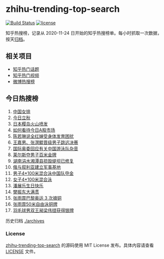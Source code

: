 # zhihu-trending-top-search

[![Build Status](https://github.com/justjavac/zhihu-trending-top-search/workflows/ci/badge.svg?branch=main)](https://github.com/justjavac/zhihu-trending-top-search/actions)
[![license](https://img.shields.io/github/license/justjavac/zhihu-trending-top-search)](https://github.com/justjavac/zhihu-trending-top-search/blob/main/LICENSE)

知乎热搜榜，记录从 2020-11-24 日开始的知乎热搜榜单。每小时抓取一次数据，按天[归档](./archives)。

## 相关项目

- [知乎热门话题](https://github.com/justjavac/zhihu-trending-hot-questions)
- [知乎热门视频](https://github.com/justjavac/zhihu-trending-hot-video)
- [微博热搜榜](https://github.com/justjavac/weibo-trending-hot-search)

## 今日热搜榜

<!-- BEGIN -->
<!-- 最后更新时间 Thu Aug 08 2024 06:08:16 GMT+0800 (China Standard Time) -->

1. [中国女排](https://www.zhihu.com/search?q=%E4%B8%AD%E5%9B%BD%E5%A5%B3%E6%8E%92)
1. [今日立秋](https://www.zhihu.com/search?q=%E4%BB%8A%E6%97%A5%E7%AB%8B%E7%A7%8B)
1. [日本樱岛火山喷发](https://www.zhihu.com/search?q=%E6%97%A5%E6%9C%AC%E6%A8%B1%E5%B2%9B%E7%81%AB%E5%B1%B1%E5%96%B7%E5%8F%91)
1. [如何看待今日A股市场](https://www.zhihu.com/search?q=%E5%A6%82%E4%BD%95%E7%9C%8B%E5%BE%85%E4%BB%8A%E6%97%A5A%E8%82%A1%E5%B8%82%E5%9C%BA)
1. [陈若琳说全红婵受身体发育困扰](https://www.zhihu.com/search?q=%E9%99%88%E8%8B%A5%E7%90%B3%E8%AF%B4%E5%85%A8%E7%BA%A2%E5%A9%B5%E5%8F%97%E8%BA%AB%E4%BD%93%E5%8F%91%E8%82%B2%E5%9B%B0%E6%89%B0)
1. [王嘉男、张溟鲲晋级男子跳远决赛](https://www.zhihu.com/search?q=%E7%8E%8B%E5%98%89%E7%94%B7%E3%80%81%E5%BC%A0%E6%BA%9F%E9%B2%B2%E6%99%8B%E7%BA%A7%E7%94%B7%E5%AD%90%E8%B7%B3%E8%BF%9C%E5%86%B3%E8%B5%9B)
1. [国际奥委回应有关中国游泳队杂音](https://www.zhihu.com/search?q=%E5%9B%BD%E9%99%85%E5%A5%A5%E5%A7%94%E5%9B%9E%E5%BA%94%E6%9C%89%E5%85%B3%E4%B8%AD%E5%9B%BD%E6%B8%B8%E6%B3%B3%E9%98%9F%E6%9D%82%E9%9F%B3)
1. [莱尔斯夺男子百米金牌](https://www.zhihu.com/search?q=%E8%8E%B1%E5%B0%94%E6%96%AF%E5%A4%BA%E7%94%B7%E5%AD%90%E7%99%BE%E7%B1%B3%E9%87%91%E7%89%8C)
1. [湖南涓水湘潭县损毁堤坝已修复](https://www.zhihu.com/search?q=%E6%B9%96%E5%8D%97%E6%B6%93%E6%B0%B4%E6%B9%98%E6%BD%AD%E5%8E%BF%E6%8D%9F%E6%AF%81%E5%A0%A4%E5%9D%9D%E5%B7%B2%E4%BF%AE%E5%A4%8D)
1. [俄与叙利亚建立军事基地](https://www.zhihu.com/search?q=%E4%BF%84%E4%B8%8E%E5%8F%99%E5%88%A9%E4%BA%9A%E5%BB%BA%E7%AB%8B%E5%86%9B%E4%BA%8B%E5%9F%BA%E5%9C%B0)
1. [男子4*100米混合泳中国队夺金](https://www.zhihu.com/search?q=%E7%94%B7%E5%AD%904*100%E7%B1%B3%E6%B7%B7%E5%90%88%E6%B3%B3%E4%B8%AD%E5%9B%BD%E9%98%9F%E5%A4%BA%E9%87%91)
1. [女子4*100米混合泳](https://www.zhihu.com/search?q=%E5%A5%B3%E5%AD%904*100%E7%B1%B3%E6%B7%B7%E5%90%88%E6%B3%B3)
1. [潘展乐生日快乐](https://www.zhihu.com/search?q=%E6%BD%98%E5%B1%95%E4%B9%90%E7%94%9F%E6%97%A5%E5%BF%AB%E4%B9%90)
1. [樊振东大满贯](https://www.zhihu.com/search?q=%E6%A8%8A%E6%8C%AF%E4%B8%9C%E5%A4%A7%E6%BB%A1%E8%B4%AF)
1. [张雨霏巴黎奥运 3 次摘铜](https://www.zhihu.com/search?q=%E5%BC%A0%E9%9B%A8%E9%9C%8F%E5%B7%B4%E9%BB%8E%E5%A5%A5%E8%BF%90%203%20%E6%AC%A1%E6%91%98%E9%93%9C)
1. [张雨霏50米自由泳铜牌](https://www.zhihu.com/search?q=%E5%BC%A0%E9%9B%A8%E9%9C%8F50%E7%B1%B3%E8%87%AA%E7%94%B1%E6%B3%B3%E9%93%9C%E7%89%8C)
1. [羽毛球男双王昶梁伟铿获得银牌](https://www.zhihu.com/search?q=%E7%BE%BD%E6%AF%9B%E7%90%83%E7%94%B7%E5%8F%8C%E7%8E%8B%E6%98%B6%E6%A2%81%E4%BC%9F%E9%93%BF%E8%8E%B7%E5%BE%97%E9%93%B6%E7%89%8C)

<!-- END -->

历史归档 [./archives](./archives)

### License

[zhihu-trending-top-search](https://github.com/justjavac/zhihu-trending-top-search) 的源码使用 MIT License
发布。具体内容请查看 [LICENSE](./LICENSE) 文件。

